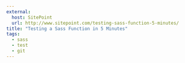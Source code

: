 ```yaml
---
external:
  host: SitePoint
  url: http://www.sitepoint.com/testing-sass-function-5-minutes/
title: "Testing a Sass Function in 5 Minutes"
tags: 
  - sass
  - test
  - git
---
```




